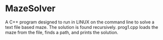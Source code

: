 # MazeSolver
A C++ program designed to run in LINUX on the command line to solve a text file based maze. The solution is found recursively. prog1.cpp loads the maze from the file, finds a path, and prints the solution.
